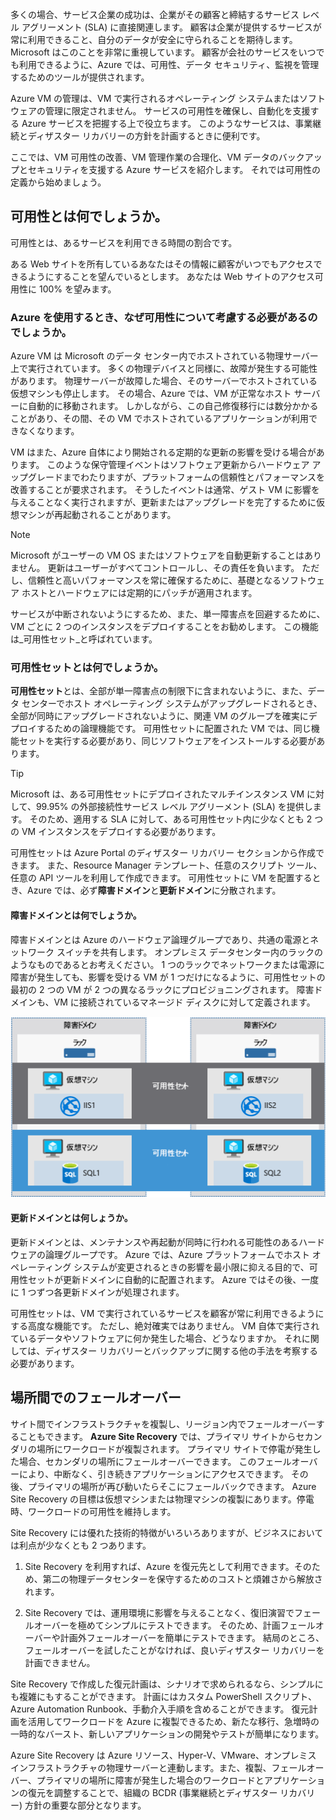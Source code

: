 多くの場合、サービス企業の成功は、企業がその顧客と締結するサービス レベル アグリーメント (SLA) に直接関連します。 顧客は企業が提供するサービスが常に利用できること、自分のデータが安全に守られることを期待します。 Microsoft はこのことを非常に重視しています。 顧客が会社のサービスをいつでも利用できるように、Azure では、可用性、データ セキュリティ、監視を管理するためのツールが提供されます。

Azure VM の管理は、VM で実行されるオペレーティング システムまたはソフトウェアの管理に限定されません。 サービスの可用性を確保し、自動化を支援する Azure サービスを把握する上で役立ちます。 このようなサービスは、事業継続とディザスター リカバリーの方針を計画するときに便利です。

ここでは、VM 可用性の改善、VM 管理作業の合理化、VM データのバックアップとセキュリティを支援する Azure サービスを紹介します。 それでは可用性の定義から始めましょう。

## <a name="what-is-availability"></a>可用性とは何でしょうか。

可用性とは、あるサービスを利用できる時間の割合です。

ある Web サイトを所有しているあなたはその情報に顧客がいつでもアクセスできるようにすることを望んでいるとします。 あなたは Web サイトのアクセス可用性に 100% を望みます。

### <a name="why-do-i-need-to-think-about-availability-when-using-azure"></a>Azure を使用するとき、なぜ可用性について考慮する必要があるのでしょうか。

Azure VM は Microsoft のデータ センター内でホストされている物理サーバー上で実行されています。 多くの物理デバイスと同様に、故障が発生する可能性があります。 物理サーバーが故障した場合、そのサーバーでホストされている仮想マシンも停止します。 その場合、Azure では、VM が正常なホスト サーバーに自動的に移動されます。 しかしながら、この自己修復移行には数分かかることがあり、その間、その VM でホストされているアプリケーションが利用できなくなります。

VM はまた、Azure 自体により開始される定期的な更新の影響を受ける場合があります。 このような保守管理イベントはソフトウェア更新からハードウェア アップグレードまでわたりますが、プラットフォームの信頼性とパフォーマンスを改善することが要求されます。 そうしたイベントは通常、ゲスト VM に影響を与えることなく実行されますが、更新またはアップグレードを完了するために仮想マシンが再起動されることがあります。

> [!NOTE]
> Microsoft がユーザーの VM OS またはソフトウェアを自動更新することはありません。 更新はユーザーがすべてコントロールし、その責任を負います。 ただし、信頼性と高いパフォーマンスを常に確保するために、基礎となるソフトウェア ホストとハードウェアには定期的にパッチが適用されます。

サービスが中断されないようにするため、また、単一障害点を回避するために、VM ごとに 2 つのインスタンスをデプロイすることをお勧めします。 この機能は_可用性セット_と呼ばれています。

### <a name="what-is-an-availability-set"></a>可用性セットとは何でしょうか。

**可用性セット**とは、全部が単一障害点の制限下に含まれないように、また、データ センターでホスト オペレーティング システムがアップグレードされるとき、全部が同時にアップグレードされないように、関連 VM のグループを確実にデプロイするための論理機能です。 可用性セットに配置された VM では、同じ機能セットを実行する必要があり、同じソフトウェアをインストールする必要があります。

> [!TIP]
> Microsoft は、ある可用性セットにデプロイされたマルチインスタンス VM に対して、99.95% の外部接続性サービス レベル アグリーメント (SLA) を提供します。 そのため、適用する SLA に対して、ある可用性セット内に少なくとも 2 つの VM インスタンスをデプロイする必要があります。 

可用性セットは Azure Portal のディザスター リカバリー セクションから作成できます。 また、Resource Manager テンプレート、任意のスクリプト ツール、任意の API ツールを利用して作成できます。 可用性セットに VM を配置するとき、Azure では、必ず**障害ドメイン**と**更新ドメイン**に分散されます。

#### <a name="what-is-a-fault-domain"></a>障害ドメインとは何でしょうか。

障害ドメインとは Azure のハードウェア論理グループであり、共通の電源とネットワーク スイッチを共有します。 オンプレミス データセンター内のラックのようなものであるとお考えください。 1 つのラックでネットワークまたは電源に障害が発生しても、影響を受ける VM が 1 つだけになるように、可用性セットの最初の 2 つの VM が 2 つの異なるラックにプロビジョニングされます。 障害ドメインも、VM に接続されているマネージド ディスクに対して定義されます。

![障害ドメイン](../media/5-fault-domains.png)

#### <a name="what-is-an-update-domain"></a>更新ドメインとは何しょうか。

更新ドメインとは、メンテナンスや再起動が同時に行われる可能性のあるハードウェアの論理グループです。 Azure では、Azure プラットフォームでホスト オペレーティング システムが変更されるときの影響を最小限に抑える目的で、可用性セットが更新ドメインに自動的に配置されます。 Azure ではその後、一度に 1 つずつ各更新ドメインが処理されます。

可用性セットは、VM で実行されているサービスを顧客が常に利用できるようにする高度な機能です。 ただし、絶対確実ではありません。 VM 自体で実行されているデータやソフトウェアに何か発生した場合、どうなりますか。 それに関しては、ディザスター リカバリーとバックアップに関する他の手法を考察する必要があります。

## <a name="failover-across-locations"></a>場所間でのフェールオーバー

サイト間でインフラストラクチャを複製し、リージョン内でフェールオーバーすることもできます。 **Azure Site Recovery** では、プライマリ サイトからセカンダリの場所にワークロードが複製されます。 プライマリ サイトで停電が発生した場合、セカンダリの場所にフェールオーバーできます。 このフェールオーバーにより、中断なく、引き続きアプリケーションにアクセスできます。 その後、プライマリの場所が再び動いたらそこにフェールバックできます。 Azure Site Recovery の目標は仮想マシンまたは物理マシンの複製にあります。停電時、ワークロードの可用性を維持します。

Site Recovery には優れた技術的特徴がいろいろありますが、ビジネスにおいては利点が少なくとも 2 つあります。

1. Site Recovery を利用すれば、Azure を復元先として利用できます。そのため、第二の物理データセンターを保守するためのコストと煩雑さから解放されます。

2. Site Recovery では、運用環境に影響を与えることなく、復旧演習でフェールオーバーを極めてシンプルにテストできます。 そのため、計画フェールオーバーや計画外フェールオーバーを簡単にテストできます。 結局のところ、フェールオーバーを試したことがなければ、良いディザスター リカバリーを計画できません。

Site Recovery で作成した復元計画は、シナリオで求められるなら、シンプルにも複雑にもすることができます。 計画にはカスタム PowerShell スクリプト、Azure Automation Runbook、手動介入手順を含めることができます。 復元計画を活用してワークロードを Azure に複製できるため、新たな移行、急増時の一時的なバースト、新しいアプリケーションの開発やテストが簡単になります。

Azure Site Recovery は Azure リソース、Hyper-V、VMware、オンプレミス インフラストラクチャの物理サーバーと連動します。また、複製、フェールオーバー、プライマリの場所に障害が発生した場合のワークロードとアプリケーションの復元を調整することで、組織の BCDR (事業継続とディザスター リカバリー) 方針の重要な部分となります。
